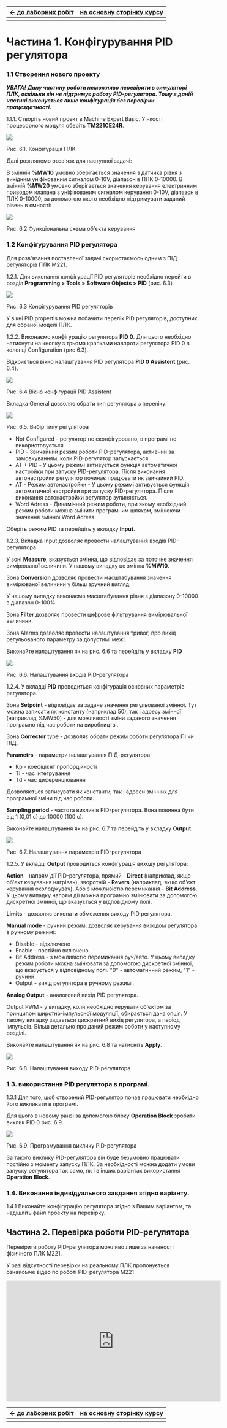 | [<- до лаборних робіт](README.md) | [на основну сторінку курсу](../README.md) |
| --------------------------------- | ----------------------------------------- |
|                                   |                                           |

# Частина 1. Конфігурування PID регулятора 

### 1.1 Створення нового проекту

***УВАГА! Дану частину роботи неможливо перевірити в симуляторі ПЛК, оскільки він не підтримує роботу PID-регулятора. Тому в даній частині виконується лише конфігурація без перевірки працездатності.***

1.1.1. Створіть новий проект в Machine Expert Basic.  У якості процесорного модуля оберіть **TM221CE24R**.

![](media6/1_1.PNG)

Рис. 6.1. Конфігурація ПЛК

Далі розглянемо розв'язк для наступної задачі:

В змінній **%MW10** умовно зберігається значення з датчика рівня з вихідним уніфікованим сигналом 0-10V, діапазон в ПЛК 0-10000. В змінній **%MW20** умовно зберігається значення керування електричним приводом клапана з уніфікованим сигналом керування 0-10V, діапазон в ПЛК 0-10000, за допомогою якого необхідно підтримувати заданий рівень в ємності:

![](media6/1_2.png)



Рис. 6.2 Функціональна схема об'єкта керування

### 1.2 Конфігурування PID регулятора

Для розв'язання поставленої задачі скористаємось одним з ПІД регуляторів ПЛК М221.

1.2.1. Для виконання конфігурації PID регуляторів необхідно перейти в розділ **Programming > Tools > Software Objects > PID** (рис. 6.3)

![](media6/1_3.png)

 Рис. 6.3 Конфігурування PID регуляторів

У вікні PID propertis можна побачити перелік PID регуляторів, доступних для обраної моделі ПЛК.

1.2.2. Виконаємо конфігурацію регулятора **PID 0**. Для цього необхідно натиснути на кнопку з трьома крапками навпроти регулятора PID 0 в колонці Configuration (рис 6.3).

Відкриється вікно налаштування PID регулятора **PID 0 Assistent** (рис. 6.4).

![](media6/1_4.png)

Рис. 6.4 Вікно конфігурації PID Assistent

Вкладка General дозволяє обрати тип регулятора з переліку:

![](media6/1_5.png)

Рис. 6.5. Вибір типу регулятора

- Not Configured  - регулятор не сконфігуровано, в програмі не використовується
- PID - Звичайний режим роботи PID-регулятора, активний за замовчуванням, коли PID-регулятор запускається.
- AT + PID - У цьому режимі активується функція  автоматичної настройки при запуску PID-регулятора. Після виконання автонастройки регулятор починає працювати як звичайний PID.
- AT - Режим автонастройки - У цьому режимі активується функція  автоматичної настройки при запуску PID-регулятора. Після виконання автонастройки регулятор зупиняється.
- Word Adress - Динамічний режим роботи, при якому необхідний режим роботи можна змінити програмним шляхом, змінюючи значення змінної Word Adress

Оберіть режим PID та перейдіть у вкладку **Input**.

1.2.3. Вкладка Input дозволяє провести налаштування входів PID-регулятора

У зоні **Measure**, вказується змінна, що відповідає за поточне значення вимірюваної величини. У нашому випадку це змінна **%MW10**.

Зона **Conversion** дозволяє провести масштабування значення вимірюваної величини у більш зручний вигляд.

У нашому випадку виконаємо масштабування рівня з діапазону 0-10000 в діапазон 0-100%

Зона **Filter** дозволяє провести цифрове фільтрування вимірювальної величини.

Зона Alarms дозволяє провести налаштування тривог, про вихід регульованого параметру за допустимі межі.

Виконайте налаштування як на рис. 6.6 та перейдіть у вкладку **PID**

![](media6/1_6.png)

Рис. 6.6. Налаштування входів PID-регулятора

1.2.4. У вкладці **PID** проводиться конфігурація основних параметрів регулятора.

Зона **Setpoint** - відповідає за задане значення регульованої змінної. Тут можна записати як константу (наприклад 50), так і адресу змінної (наприклад %MW50) - для можливості зміни заданого значення програмно під час роботи на виробництві.

Зона **Corrector** type - дозволяє обрати режим роботи регулятора ПІ чи ПІД.

**Parametrs** - параметри налаштування ПІД-регулятора:

- Кр - коефіцієнт пропорційності
- Ті - час інтегрування
- Тd - час диференціювання

Дозволяється записувати як константи, так і адреси змінних для програмної зміни під час роботи.

**Sampling period** - частота викликів PID-регулятора. Вона повинна бути від 1 (0,01 с) до 10000 (100 с).

Виконайте налаштування як на рис. 6.7 та перейдіть у вкладку **Output**.

![](media6/1_7.png)

Рис. 6.7. Налаштування параметрів PID-регулятора

1.2.5. У вкладці **Output** проводиться конфігурація виходу регулятора:

**Action** - напрям дії PID-регулятора, прямий - **Direct** (наприклад, якщо об'єкт керування нагрівач), зворотній - **Revers** (наприклад, якщо об'єкт керування охолоджувач). Або з можливістю перемикання - **Bit Address**. У цьому випадку напрям дії можна програмно змінювати за допомогою дискретної змінної, що вказується у відповідному полі.

**Limits** - дозволяє виконати обмеження виходу PID регулятора.

**Manual mode** - ручний режим, дозволяє керування виходом регулятора в ручному режимі:

- Disable - відключено
- Enable - постійно включено
- Bit Address - з можливістю перемикання руч/авто. У цьому випадку режим роботи  можна змінювати за допомогою дискретної змінної, що вказується у відповідному полі. "0" - автоматичний режим, "1" - ручний
- Output - вихід регулятора в ручному режимі.

**Analog Output** - аналоговий вихід PID регулятора.

Output PWM - у випадку, коли необхідно керувати об'єктом за принципом широтно-імпульсної модуляції, обирається дана опція. У такому випадку задається дискретний вихід регулятора, а період імпульсів. Більш детально про даний режим роботи у наступному розділі.

Виконайте налаштування як на рис. 6.8 та натисніть **Apply**.

![](media6/1_8.png)

Рис. 6.8. Налаштування виходу PID-регулятора

### 1.3. використання PID регулятора в програмі.

1.3.1 Для того, щоб створений PID-регулятор почав працювати необхідно його викликати в програмі.

Для цього в новому ранзі за допомогою блоку **Operation Block** зробити виклик PID 0 рис. 6.9.

![](media6/1_9.png)

Рис. 6.9. Програмування виклику PID-регулятора

За такого виклику PID-регулятора він буде безумовно працювати постійно з моменту запуску ПЛК. За необхідності можна додати умови запуску регулятора так само, як і в інших варіантах використання **Operation Block**.

### 1.4. Виконання індивідуального завдання згідно варіанту.

1.4.1 Виконайте конфігурацію регулятора згідно з  Вашим варіантом, та надішліть файл проекту на перевірку.

## Частина 2. Перевірка роботи PID-регулятора

Перевірити роботу PID-регулятора можливо лише за наявності фізичного ПЛК М221.

У разі відсутності перевірки на реальному ПЛК пропонується ознайомче відео по роботі PID-регулятора М221

<iframe width="560" height="315" src="https://www.youtube.com/embed/Azl9VlQBQ-8" frameborder="0" allow="accelerometer; autoplay; encrypted-media; gyroscope; picture-in-picture" allowfullscreen></iframe>



| [<- до лаборних робіт](README.md) | [на основну сторінку курсу](../README.md) |
| --------------------------------- | ----------------------------------------- |
|                                   |                                           |